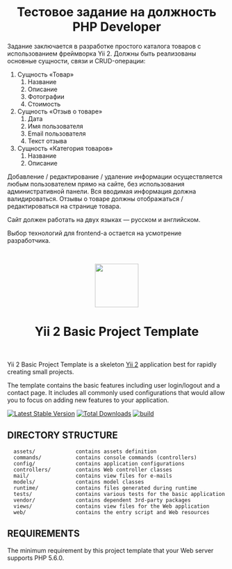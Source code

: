 <h1 align="center">
	Тестовое задание на должность PHP Developer</h1>
<p>
	Задание заключается в разработке простого каталога товаров с использованием фреймворка Yii 2. Должны быть реализованы основные сущности, связи и CRUD-операции:</p>
<ol>
	<li>
		Сущность &laquo;Товар&raquo;
		<ol>
			<li>
				Название</li>
			<li>
				Описание</li>
			<li>
				Фотографии</li>
			<li>
				Стоимость</li>
		</ol>
	</li>
	<li>
		Сущность &laquo;Отзыв о товаре&raquo;
		<ol>
			<li>
				Дата</li>
			<li>
				Имя пользователя</li>
			<li>
				Email пользователя</li>
			<li>
				Текст отзыва</li>
		</ol>
	</li>
	<li>
		Сущность &laquo;Категория товаров&raquo;
		<ol>
			<li>
				Название</li>
			<li>
				Описание</li>
		</ol>
	</li>
</ol>
<p>
	Добавление / редактирование / удаление информации осуществляется любым пользователем прямо на сайте, без использования административной панели. Вся вводимая информация должна валидироваться. Отзывы о товаре должны отображаться / редактироваться на странице товара.</p>
<p>
	Сайт должен работать на двух языках &mdash; русском и английском.</p>
<p>
	Выбор технологий для frontend-а остается на усмотрение разработчика.</p>
<p>
	&nbsp;</p>

<p align="center">
    <a href="https://github.com/yiisoft" target="_blank">
        <img src="https://avatars0.githubusercontent.com/u/993323" height="100px">
    </a>
    <h1 align="center">Yii 2 Basic Project Template</h1>
    <br>
</p>

Yii 2 Basic Project Template is a skeleton [Yii 2](http://www.yiiframework.com/) application best for
rapidly creating small projects.

The template contains the basic features including user login/logout and a contact page.
It includes all commonly used configurations that would allow you to focus on adding new
features to your application.

[![Latest Stable Version](https://img.shields.io/packagist/v/yiisoft/yii2-app-basic.svg)](https://packagist.org/packages/yiisoft/yii2-app-basic)
[![Total Downloads](https://img.shields.io/packagist/dt/yiisoft/yii2-app-basic.svg)](https://packagist.org/packages/yiisoft/yii2-app-basic)
[![build](https://github.com/yiisoft/yii2-app-basic/workflows/build/badge.svg)](https://github.com/yiisoft/yii2-app-basic/actions?query=workflow%3Abuild)

DIRECTORY STRUCTURE
-------------------

      assets/             contains assets definition
      commands/           contains console commands (controllers)
      config/             contains application configurations
      controllers/        contains Web controller classes
      mail/               contains view files for e-mails
      models/             contains model classes
      runtime/            contains files generated during runtime
      tests/              contains various tests for the basic application
      vendor/             contains dependent 3rd-party packages
      views/              contains view files for the Web application
      web/                contains the entry script and Web resources



REQUIREMENTS
------------

The minimum requirement by this project template that your Web server supports PHP 5.6.0.
